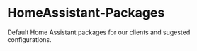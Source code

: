 # HomeAssistant-Packages
Default Home Assistant packages for our clients and sugested configurations.
